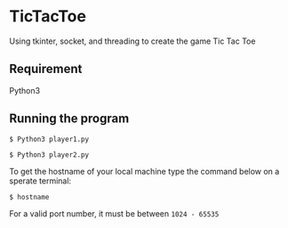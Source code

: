 # TicTacToe

Using tkinter, socket, and threading to create the game Tic Tac Toe 

Requirement
--------------------
Python3 

Running the program
--------------------
```
$ Python3 player1.py
```
```
$ Python3 player2.py
```
To get the hostname of your local machine type the command below on a sperate terminal: 
```
$ hostname
```
For a valid port number, it must be between ``1024 - 65535``
